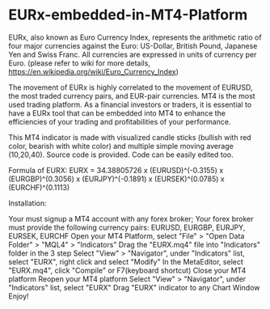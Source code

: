 # EURx-embedded-in-MT4-Platform


EURx, also known as Euro Currency Index, represents the arithmetic ratio of four major currencies against the Euro: US-Dollar, British Pound, Japanese Yen and Swiss Franc. All currencies are expressed in units of currency per Euro. (please refer to wiki for more details, https://en.wikipedia.org/wiki/Euro_Currency_Index)

The movement of EURx is highly correlated to the movement of EURUSD, the most traded currency pairs, and EUR-pair currencies. MT4 is the most used trading platform. As a financial investors or traders, it is essential to have a EURx tool that can be embedded into MT4 to enhance the efficiencies of your trading and profitabilities of your performance.

This MT4 indicator is made with visualized candle sticks (bullish with red color, bearish with white color) and multiple simple moving average (10,20,40). Source code is provided. Code can be easily edited too.

Formula of EURX: EURX = 34.38805726 x (EURUSD)^(-0.3155) x (EURGBP)^(0.3056) x (EURJPY)^(-0.1891) x (EURSEK)^(0.0785) x (EURCHF)^(0.1113)

Installation:

Your must signup a MT4 account with any forex broker;
Your forex broker must provide the following currency pairs: EURUSD, EURGBP, EURJPY, EURSEK, EURCHF
Open your MT4 Platform, select "File" > "Open Data Folder" > "MQL4" > "Indicators"
Drag the "EURX.mq4" file into "Indicators" folder in the 3 step
Select "View" > "Navigator", under "Indicators" list, select "EURX", right click and select "Modify"
In the MetaEditor, select "EURX.mq4", click "Compile" or F7(keyboard shortcut)
Close your MT4 platform
Reopen your MT4 platform
Select "View" > "Navigator", under "Indicators" list, select "EURX"
Drag "EURX" indicator to any Chart Window
Enjoy!
